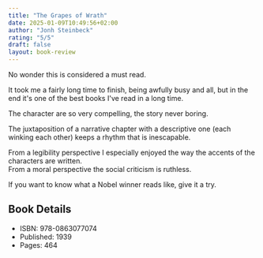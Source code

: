 ```yaml
---
title: "The Grapes of Wrath"
date: 2025-01-09T10:49:56+02:00
author: "Jonh Steinbeck"
rating: "5/5"
draft: false
layout: book-review
---
```


No wonder this is considered a must read.

It took me a fairly long time to finish, being awfully busy and all, but in the end it's one of the best books I've
read in a long time.

The character are so very compelling, the story never boring.

The juxtaposition of a narrative chapter with a descriptive one (each winking each other) keeps a rhythm that is inescapable.

From a legibility perspective I especially enjoyed the way the accents of the characters are written.  
From a moral perspective the social criticism is ruthless.

If you want to know what a Nobel winner reads like, give it a try.

## Book Details

- ISBN: 978-0863077074
- Published: 1939
- Pages: 464
